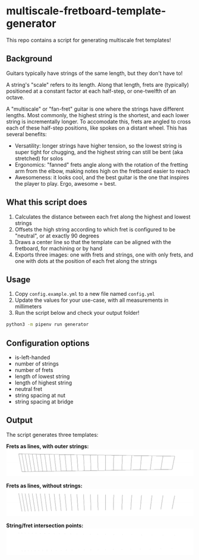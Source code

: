 # multiscale-fretboard-template-generator

This repo contains a script for generating multiscale fret templates!

## Background

Guitars typically have strings of the same length, but they don't have to!

A string's "scale" refers to its length. Along that length, frets are (typically) positioned at a constant factor at each half-step, or one-twelfth of an octave.

A "multiscale" or "fan-fret" guitar is one where the strings have different lengths. Most commonly, the highest string is the shortest, and each lower string is incrementally longer. To accomodate this, frets are angled to cross each of these half-step positions, like spokes on a distant wheel. This has several benefits:
- Versatility: longer strings have higher tension, so the lowest string is super tight for chugging, and the highest string can still be bent (aka stretched) for solos
- Ergonomics: "fanned" frets angle along with the rotation of the fretting arm from the elbow, making notes high on the fretboard easier to reach
- Awesomeness: it looks cool, and the best guitar is the one that inspires the player to play. Ergo, awesome = best.

## What this script does

1. Calculates the distance between each fret along the highest and lowest strings
2. Offsets the high string according to which fret is configured to be "neutral", or at exactly 90 degrees
2. Draws a center line so that the template can be aligned with the fretboard, for machining or by hand
3. Exports three images: one with frets and strings, one with only frets, and one with dots at the position of each fret along the strings

## Usage

1. Copy `config.example.yml` to a new file named `config.yml`
2. Update the values for your use-case, with all measurements in millimeters
3. Run the script below and check your output folder!

```bash
python3 -m pipenv run generator
```

## Configuration options

- is-left-handed
- number of strings
- number of frets
- length of lowest string
- length of highest string
- neutral fret
- string spacing at nut 
- string spacing at bridge

## Output

The script generates three templates:

**Frets as lines, with outer strings:**
![Frets as lines, with strings](examples/lines-with-strings.png)

**Frets as lines, without strings:**
![Frets as lines, without strings](examples/lines-without-strings.png)

**String/fret intersection points:**
![String/fret intersection points](examples/only-points.png)
